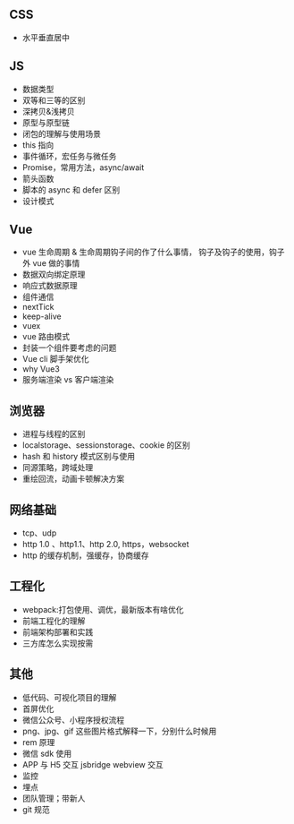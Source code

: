 ## CSS

- 水平垂直居中

## JS

- 数据类型
- 双等和三等的区别
- 深拷贝&浅拷贝
- 原型与原型链
- 闭包的理解与使用场景
- this 指向
- 事件循环，宏任务与微任务
- Promise，常用方法，async/await
- 箭头函数
- 脚本的 async 和 defer 区别
- 设计模式

## Vue

- vue 生命周期 & 生命周期钩子间的作了什么事情， 钩子及钩子的使用，钩子外 vue 做的事情
- 数据双向绑定原理
- 响应式数据原理
- 组件通信
- nextTick
- keep-alive
- vuex
- vue 路由模式
- 封装一个组件要考虑的问题
- Vue cli 脚手架优化
- why Vue3
- 服务端渲染 vs 客户端渲染

## 浏览器

- 进程与线程的区别
- localstorage、sessionstorage、cookie 的区别
- hash 和 history 模式区别与使用
- 同源策略，跨域处理
- 重绘回流，动画卡顿解决方案

## 网络基础

- tcp、udp
- http 1.0 、http1.1、http 2.0, https，websocket
- http 的缓存机制，强缓存，协商缓存

## 工程化

- webpack:打包使用、调优，最新版本有啥优化
- 前端工程化的理解
- 前端架构部署和实践
- 三方库怎么实现按需

## 其他

- 低代码、可视化项目的理解
- 首屏优化
- 微信公众号、小程序授权流程
- png、jpg、gif 这些图片格式解释一下，分别什么时候用
- rem 原理
- 微信 sdk 使用
- APP 与 H5 交互 jsbridge webview 交互
- 监控
- 埋点
- 团队管理；带新人
- git 规范
